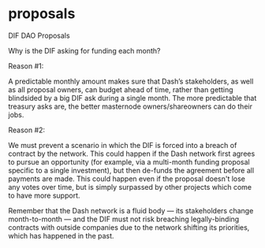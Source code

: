 # proposals
DIF DAO Proposals

Why is the DIF asking for funding each month?


Reason #1:


A predictable monthly amount makes sure that Dash’s stakeholders, as well as all proposal owners, can budget ahead of time, rather than getting blindsided by a big DIF ask during a single month. The more predictable that treasury asks are, the better masternode owners/shareowners can do their jobs.


Reason #2:


We must prevent a scenario in which the DIF is forced into a breach of contract by the network. This could happen if the Dash network first agrees to pursue an opportunity (for example, via a multi-month funding proposal specific to a single investment), but then de-funds the agreement before all payments are made. This could happen even if the proposal doesn't lose any votes over time, but is simply surpassed by other projects which come to have more support.


Remember that the Dash network is a fluid body — its stakeholders change month-to-month — and the DIF must not risk breaching legally-binding contracts with outside companies due to the network shifting its priorities, which has happened in the past.
